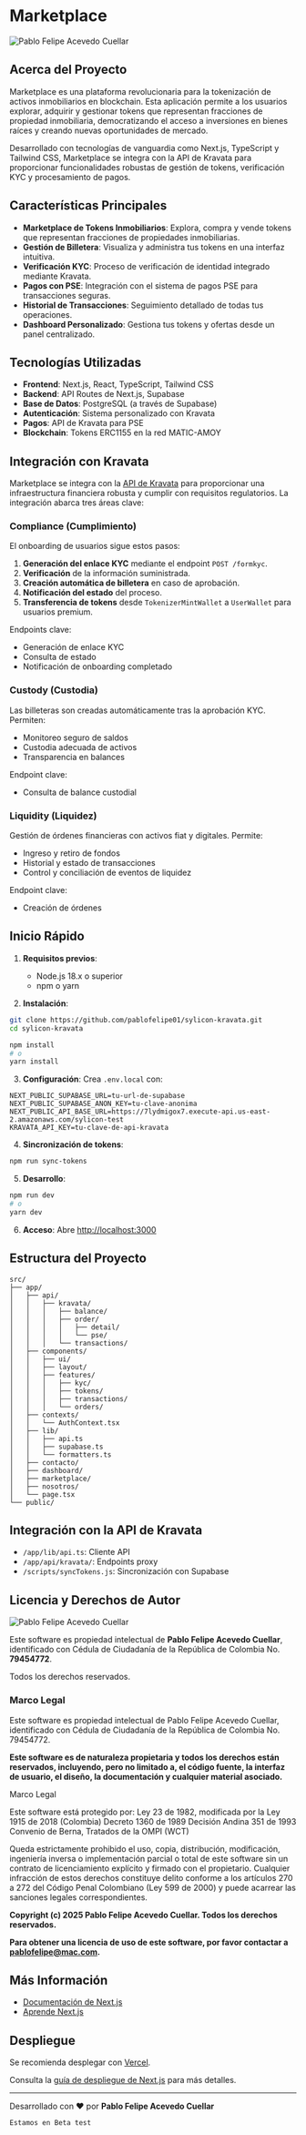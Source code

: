 # Marketplace

![Pablo Felipe Acevedo Cuellar](public/Yo.png)

## Acerca del Proyecto

Marketplace es una plataforma revolucionaria para la tokenización de activos inmobiliarios en blockchain. Esta aplicación permite a los usuarios explorar, adquirir y gestionar tokens que representan fracciones de propiedad inmobiliaria, democratizando el acceso a inversiones en bienes raíces y creando nuevas oportunidades de mercado.

Desarrollado con tecnologías de vanguardia como Next.js, TypeScript y Tailwind CSS, Marketplace se integra con la API de Kravata para proporcionar funcionalidades robustas de gestión de tokens, verificación KYC y procesamiento de pagos.

## Características Principales

- **Marketplace de Tokens Inmobiliarios**: Explora, compra y vende tokens que representan fracciones de propiedades inmobiliarias.
- **Gestión de Billetera**: Visualiza y administra tus tokens en una interfaz intuitiva.
- **Verificación KYC**: Proceso de verificación de identidad integrado mediante Kravata.
- **Pagos con PSE**: Integración con el sistema de pagos PSE para transacciones seguras.
- **Historial de Transacciones**: Seguimiento detallado de todas tus operaciones.
- **Dashboard Personalizado**: Gestiona tus tokens y ofertas desde un panel centralizado.

## Tecnologías Utilizadas

- **Frontend**: Next.js, React, TypeScript, Tailwind CSS  
- **Backend**: API Routes de Next.js, Supabase  
- **Base de Datos**: PostgreSQL (a través de Supabase)  
- **Autenticación**: Sistema personalizado con Kravata  
- **Pagos**: API de Kravata para PSE  
- **Blockchain**: Tokens ERC1155 en la red MATIC-AMOY

## Integración con Kravata

Marketplace se integra con la [API de Kravata](https://www.kravata.co/) para proporcionar una infraestructura financiera robusta y cumplir con requisitos regulatorios. La integración abarca tres áreas clave:

### Compliance (Cumplimiento)

El onboarding de usuarios sigue estos pasos:

1. **Generación del enlace KYC** mediante el endpoint `POST /formkyc`.
2. **Verificación** de la información suministrada.
3. **Creación automática de billetera** en caso de aprobación.
4. **Notificación del estado** del proceso.
5. **Transferencia de tokens** desde `TokenizerMintWallet` a `UserWallet` para usuarios premium.

Endpoints clave:
- Generación de enlace KYC
- Consulta de estado
- Notificación de onboarding completado

### Custody (Custodia)

Las billeteras son creadas automáticamente tras la aprobación KYC. Permiten:
- Monitoreo seguro de saldos
- Custodia adecuada de activos
- Transparencia en balances

Endpoint clave:
- Consulta de balance custodial

### Liquidity (Liquidez)

Gestión de órdenes financieras con activos fiat y digitales. Permite:
- Ingreso y retiro de fondos
- Historial y estado de transacciones
- Control y conciliación de eventos de liquidez

Endpoint clave:
- Creación de órdenes

## Inicio Rápido

1. **Requisitos previos**:
   - Node.js 18.x o superior
   - npm o yarn

2. **Instalación**:

```bash
git clone https://github.com/pablofelipe01/sylicon-kravata.git
cd sylicon-kravata

npm install
# o
yarn install
```

3. **Configuración**:
   Crea `.env.local` con:

```
NEXT_PUBLIC_SUPABASE_URL=tu-url-de-supabase
NEXT_PUBLIC_SUPABASE_ANON_KEY=tu-clave-anonima
NEXT_PUBLIC_API_BASE_URL=https://7lydmigox7.execute-api.us-east-2.amazonaws.com/sylicon-test
KRAVATA_API_KEY=tu-clave-de-api-kravata
```

4. **Sincronización de tokens**:

```bash
npm run sync-tokens
```

5. **Desarrollo**:

```bash
npm run dev
# o
yarn dev
```

6. **Acceso**:
   Abre [http://localhost:3000](http://localhost:3000)

## Estructura del Proyecto

```
src/
├── app/
│   ├── api/
│   │   ├── kravata/
│   │   │   ├── balance/
│   │   │   ├── order/
│   │   │   │   ├── detail/
│   │   │   │   └── pse/
│   │   │   └── transactions/
│   ├── components/
│   │   ├── ui/
│   │   ├── layout/
│   │   ├── features/
│   │   │   ├── kyc/
│   │   │   ├── tokens/
│   │   │   ├── transactions/
│   │   │   └── orders/
│   ├── contexts/
│   │   └── AuthContext.tsx
│   ├── lib/
│   │   ├── api.ts
│   │   ├── supabase.ts
│   │   └── formatters.ts
│   ├── contacto/
│   ├── dashboard/
│   ├── marketplace/
│   ├── nosotros/
│   └── page.tsx
└── public/
```

## Integración con la API de Kravata

- `/app/lib/api.ts`: Cliente API
- `/app/api/kravata/`: Endpoints proxy
- `/scripts/syncTokens.js`: Sincronización con Supabase

## Licencia y Derechos de Autor

![Pablo Felipe Acevedo Cuellar](public/Yo.png)

Este software es propiedad intelectual de **Pablo Felipe Acevedo Cuellar**, identificado con Cédula de Ciudadanía de la República de Colombia No. **79454772**.

Todos los derechos reservados.

### Marco Legal

Este software es propiedad intelectual de Pablo Felipe Acevedo Cuellar, identificado con Cédula de Ciudadanía de la República de Colombia No. 79454772.

**Este software es de naturaleza propietaria y todos los derechos están reservados, incluyendo, pero no limitado a, el código fuente, la interfaz de usuario, el diseño, la documentación y cualquier material asociado.**

Marco Legal

Este software está protegido por:
Ley 23 de 1982, modificada por la Ley 1915 de 2018 (Colombia)
Decreto 1360 de 1989
Decisión Andina 351 de 1993
Convenio de Berna, Tratados de la OMPI (WCT)

Queda estrictamente prohibido el uso, copia, distribución, modificación, ingeniería inversa o implementación parcial o total de este software sin un contrato de licenciamiento explícito y firmado con el propietario. Cualquier infracción de estos derechos constituye delito conforme a los artículos 270 a 272 del Código Penal Colombiano (Ley 599 de 2000) y puede acarrear las sanciones legales correspondientes.

**Copyright (c) 2025 Pablo Felipe Acevedo Cuellar. Todos los derechos reservados.**

**Para obtener una licencia de uso de este software, por favor contactar a pablofelipe@mac.com.**

## Más Información

- [Documentación de Next.js](https://nextjs.org/docs)
- [Aprende Next.js](https://nextjs.org/learn)

## Despliegue

Se recomienda desplegar con [Vercel](https://vercel.com/new?utm_medium=default-template&filter=next.js&utm_source=create-next-app&utm_campaign=create-next-app-readme).

Consulta la [guía de despliegue de Next.js](https://nextjs.org/docs/app/building-your-application/deploying) para más detalles.

---

Desarrollado con ❤️ por **Pablo Felipe Acevedo Cuellar**
```
Estamos en Beta test
